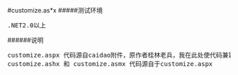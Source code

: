 #customize.as*x
#####测试环境
<pre>
.NET2.0以上
</pre>

######说明
<pre>
customize.aspx 代码源自caidao附件，原作者桂林老兵，我在此处使代码兼容.NET2.0并做了免杀处理
customize.ashx 和 customize.asmx 代码源自于customize.aspx
</pre>
